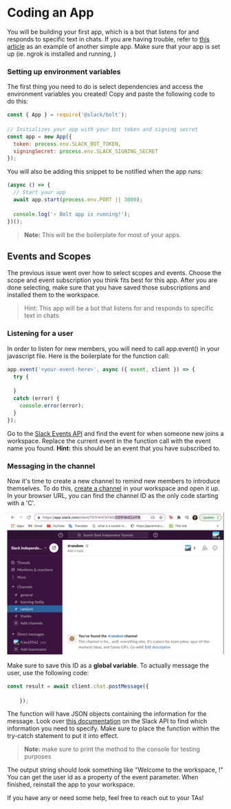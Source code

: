 # Coding an App

 You will be building your first app, which is a bot that listens for and responds to specific text in chats. If you are having trouble, refer to [this article](https://slack.dev/bolt-js/tutorial/getting-started#:~:text=%20Getting%20started%20with%20Bolt%20for%20JavaScript%20,handled%2C%20it%E2%80%99s%20time%20to%20set%20up...%20More%20%E2%80%A9https://slack.dev/bolt-js/tutorial/getting-started) as an example of another simple app. Make sure that your app is set up (ie. ngrok is installed and running, )

### Setting up environment variables

The first thing you need to do is select dependencies and access the environment variables you created! Copy and paste the following code to do this:

```javascript
const { App } = require('@slack/bolt');

// Initializes your app with your bot token and signing secret
const app = new App({
  token: process.env.SLACK_BOT_TOKEN,
  signingSecret: process.env.SLACK_SIGNING_SECRET
});
```

You will also be adding this snippet to be notified when the app runs:

```javascript
(async () => {
  // Start your app
  await app.start(process.env.PORT || 3000);

  console.log('⚡️ Bolt app is running!');
})();
```

> **Note:** This will be the boilerplate for most of your apps.



## Events and Scopes

The previous issue went over how to select scopes and events. Choose the scope and event subscription you think fits best for this app. After you are done selecting, make sure that you have saved those subscriptions and installed them to the workspace. 

> Hint: This app will be a bot that listens for and responds to specific text in chats

### Listening for a user

In order to listen for new members, you will need to call app.event() in your javascript file. Here is the boilerplate for the function call:

```javascript
app.event('<your-event-here>', async ({ event, client }) => {
  try {
  
  }
  catch (error) {
    console.error(error);
  }
});
```

Go to the [Slack Events API](https://api.slack.com/events) and find the event for when someone new joins a workspace. Replace the current event in the function call with the event name you found. **Hint:** this should be an event that you have subscribed to.

### Messaging in the channel

Now it's time to create a new channel to remind new members to introduce themselves. To do this, [create a channel](https://slack.com/help/articles/201402297-Create-a-channel) in your workspace and open it up. In your browser URL, you can find the channel ID as the only code starting with a 'C'.

![Finding a channel's id](./Gifs_Images/channel-id.png)

Make sure to save this ID as a **global variable**. To actually message the user, use the following code:

```javascript
const result = await client.chat.postMessage({
      
    });
```

 The function will have JSON objects containing the information for the message. Look over [this documentation](https://api.slack.com/methods/chat.postMessage) on the Slack API to find which information you need to specify. Make sure to place the function within the try-catch statement to put it into effect.

> **Note:** make sure to print the method to the console for testing purposes

The output string should look something like "Welcome to the workspace, !" You can get the user id as a property of the event parameter. When finished, reinstall the app to your workspace. 

If you have any or need some help, feel free to reach out to your TAs!
